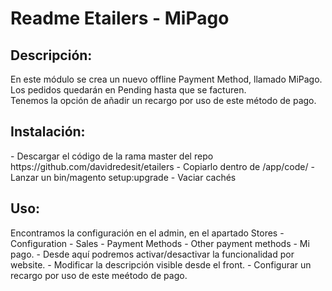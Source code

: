 <h1>Readme Etailers - MiPago</h1>
<h2>Descripción:</h2>
En este módulo se crea un nuevo offline Payment Method, llamado MiPago. <br />
Los pedidos quedarán en Pending hasta que se facturen.<br />
Tenemos la opción de añadir un recargo por uso de este método de pago.

<h2>Instalación:</h2>
- Descargar el código de la rama master del repo https://github.com/davidredesit/etailers
- Copiarlo dentro de /app/code/
- Lanzar un bin/magento setup:upgrade
- Vaciar cachés

<h2>Uso:</h2>
Encontramos la configuración en el admin, en el apartado Stores - Configuration - Sales - Payment Methods - Other payment methods - Mi pago.
- Desde aquí podremos activar/desactivar la funcionalidad por website.
- Modificar la descripción visible desde el front.
- Configurar un recargo por uso de este meétodo de pago.

